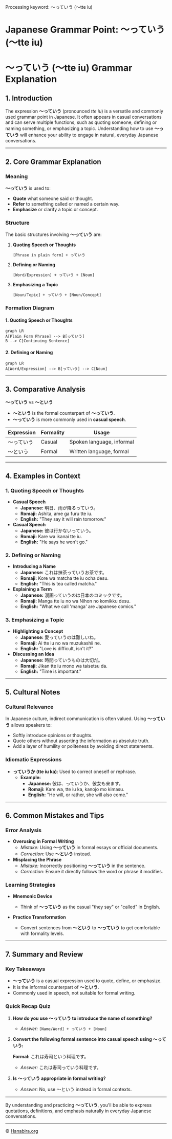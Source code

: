 Processing keyword: ～っていう (〜tte iu)
# Japanese Grammar Point: ～っていう (〜tte iu)
# ～っていう (〜tte iu) Grammar Explanation
## 1. Introduction
The expression **～っていう** (pronounced *tte iu*) is a versatile and commonly used grammar point in Japanese. It often appears in casual conversations and can serve multiple functions, such as quoting someone, defining or naming something, or emphasizing a topic. Understanding how to use **～っていう** will enhance your ability to engage in natural, everyday Japanese conversations.

---
## 2. Core Grammar Explanation
### Meaning
**～っていう** is used to:
- **Quote** what someone said or thought.
- **Refer** to something called or named a certain way.
- **Emphasize** or clarify a topic or concept.
### Structure
The basic structures involving **～っていう** are:
1. **Quoting Speech or Thoughts**
   ```
   [Phrase in plain form] + っていう
   ```
2. **Defining or Naming**
   ```
   [Word/Expression] + っていう + [Noun]
   ```
3. **Emphasizing a Topic**
   ```
   [Noun/Topic] + っていう + [Noun/Concept]
   ```
### Formation Diagram
#### 1. Quoting Speech or Thoughts
```mermaid
graph LR
A[Plain Form Phrase] --> B[っていう]
B --> C[Continuing Sentence]
```
#### 2. Defining or Naming
```mermaid
graph LR
A[Word/Expression] --> B[っていう] --> C[Noun]
```
---
## 3. Comparative Analysis
**～っていう** vs **～という**
- **～という** is the formal counterpart of **～っていう**.
- **～っていう** is more commonly used in **casual speech**.
  
| Expression      | Formality | Usage                         |
|-----------------|-----------|-------------------------------|
| ～っていう       | Casual    | Spoken language, informal     |
| ～という         | Formal    | Written language, formal      |
---
## 4. Examples in Context
### 1. Quoting Speech or Thoughts
- **Casual Speech**
  - **Japanese:** 明日、雨が降るっていう。
  - **Romaji:** Ashita, ame ga furu tte iu.
  - **English:** "They say it will rain tomorrow."
- **Casual Speech**
  - **Japanese:** 彼は行かないっていう。
  - **Romaji:** Kare wa ikanai tte iu.
  - **English:** "He says he won't go."
### 2. Defining or Naming
- **Introducing a Name**
  - **Japanese:** これは抹茶っていうお茶です。
  - **Romaji:** Kore wa matcha tte iu ocha desu.
  - **English:** "This is tea called matcha."
- **Explaining a Term**
  - **Japanese:** 漫画っていうのは日本のコミックです。
  - **Romaji:** Manga tte iu no wa Nihon no komikku desu.
  - **English:** "What we call 'manga' are Japanese comics."
### 3. Emphasizing a Topic
- **Highlighting a Concept**
  - **Japanese:** 愛っていうのは難しいね。
  - **Romaji:** Ai tte iu no wa muzukashii ne.
  - **English:** "Love is difficult, isn't it?"
- **Discussing an Idea**
  - **Japanese:** 時間っていうものは大切だ。
  - **Romaji:** Jikan tte iu mono wa taisetsu da.
  - **English:** "Time is important."
---
## 5. Cultural Notes
### Cultural Relevance
In Japanese culture, indirect communication is often valued. Using **～っていう** allows speakers to:
- Softly introduce opinions or thoughts.
- Quote others without asserting the information as absolute truth.
- Add a layer of humility or politeness by avoiding direct statements.
### Idiomatic Expressions
- **っていうか (tte iu ka)**: Used to correct oneself or rephrase.
  - **Example:**
    - **Japanese:** 彼は、っていうか、彼女も来ます。
    - **Romaji:** Kare wa, tte iu ka, kanojo mo kimasu.
    - **English:** "He will, or rather, she will also come."
---
## 6. Common Mistakes and Tips
### Error Analysis
- **Overusing in Formal Writing**
  - *Mistake:* Using **～っていう** in formal essays or official documents.
  - *Correction:* Use **～という** instead.
- **Misplacing the Phrase**
  - *Mistake:* Incorrectly positioning **～っていう** in the sentence.
  - *Correction:* Ensure it directly follows the word or phrase it modifies.
### Learning Strategies
- **Mnemonic Device**
  - Think of **～っていう** as the casual "they say" or "called" in English.
  
- **Practice Transformation**
  - Convert sentences from **～という** to **～っていう** to get comfortable with formality levels.
---
## 7. Summary and Review
### Key Takeaways
- **～っていう** is a casual expression used to quote, define, or emphasize.
- It is the informal counterpart of **～という**.
- Commonly used in speech, not suitable for formal writing.
### Quick Recap Quiz
1. **How do you use ～っていう to introduce the name of something?**
   - *Answer:* `[Name/Word] + っていう + [Noun]`
2. **Convert the following formal sentence into casual speech using ～っていう:**
   
   **Formal:** これは寿司という料理です。
   
   - *Answer:* これは寿司っていう料理です。
3. **Is ～っていう appropriate in formal writing?**
   - *Answer:* No, use ～という instead in formal contexts.
---
By understanding and practicing **～っていう**, you'll be able to express quotations, definitions, and emphasis naturally in everyday Japanese conversations.


---

© [Hanabira.org](https://hanabira.org)
